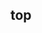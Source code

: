 ## top


<!-- CSSJSON.top.description -->

<!-- CSSJSON.top.syntax -->

<!-- CSSJSON.top.values -->

<!-- CSSJSON.top.compatibility -->

<!-- CSSJSON.top.reference -->